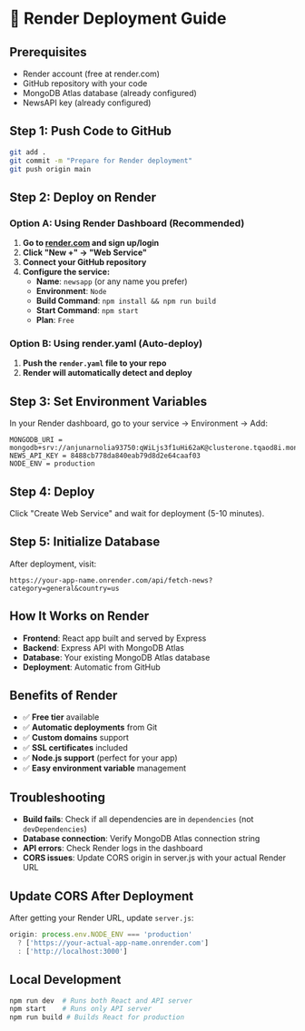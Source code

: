 # 🚀 Render Deployment Guide

## Prerequisites
- Render account (free at render.com)
- GitHub repository with your code
- MongoDB Atlas database (already configured)
- NewsAPI key (already configured)

## Step 1: Push Code to GitHub
```bash
git add .
git commit -m "Prepare for Render deployment"
git push origin main
```

## Step 2: Deploy on Render

### Option A: Using Render Dashboard (Recommended)
1. **Go to [render.com](https://render.com) and sign up/login**
2. **Click "New +" → "Web Service"**
3. **Connect your GitHub repository**
4. **Configure the service:**
   - **Name**: `newsapp` (or any name you prefer)
   - **Environment**: `Node`
   - **Build Command**: `npm install && npm run build`
   - **Start Command**: `npm start`
   - **Plan**: `Free`

### Option B: Using render.yaml (Auto-deploy)
1. **Push the `render.yaml` file to your repo**
2. **Render will automatically detect and deploy**

## Step 3: Set Environment Variables
In your Render dashboard, go to your service → Environment → Add:

```
MONGODB_URI = mongodb+srv://anjunarnolia93750:qWiLjs3f1uHi62aK@clusterone.tqaod8i.mongodb.net/newsapp
NEWS_API_KEY = 8488cb778da840eab79d8d2e64caaf03
NODE_ENV = production
```

## Step 4: Deploy
Click "Create Web Service" and wait for deployment (5-10 minutes).

## Step 5: Initialize Database
After deployment, visit:
```
https://your-app-name.onrender.com/api/fetch-news?category=general&country=us
```

## How It Works on Render
- **Frontend**: React app built and served by Express
- **Backend**: Express API with MongoDB Atlas
- **Database**: Your existing MongoDB Atlas database
- **Deployment**: Automatic from GitHub

## Benefits of Render
- ✅ **Free tier** available
- ✅ **Automatic deployments** from Git
- ✅ **Custom domains** support
- ✅ **SSL certificates** included
- ✅ **Node.js support** (perfect for your app)
- ✅ **Easy environment variable** management

## Troubleshooting
- **Build fails**: Check if all dependencies are in `dependencies` (not `devDependencies`)
- **Database connection**: Verify MongoDB Atlas connection string
- **API errors**: Check Render logs in the dashboard
- **CORS issues**: Update CORS origin in server.js with your actual Render URL

## Update CORS After Deployment
After getting your Render URL, update `server.js`:
```javascript
origin: process.env.NODE_ENV === 'production' 
  ? ['https://your-actual-app-name.onrender.com']
  : ['http://localhost:3000']
```

## Local Development
```bash
npm run dev  # Runs both React and API server
npm start    # Runs only API server
npm run build # Builds React for production
```
